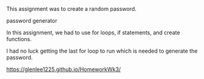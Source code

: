 This assignment was to create a random password.

password generator

In this assignment, we had to use for loops, if statements, and create functions.

I had no luck getting the last for loop to run which is needed to generate the password.

https://glenlee1225.github.io/HomeworkWk3/
